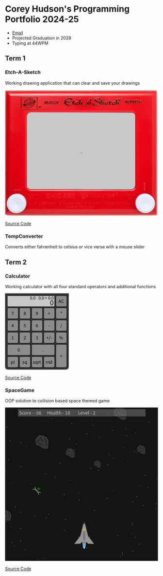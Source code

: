 # Corey Hudson's Programming Portfolio 2024-25
* [Email](mailto:9710464@graniteschools.org)
* Projected Graduation in 2028
* Typing at 44WPM
## Term 1
### Etch-A-Sketch

Working drawing application that can clear and save your drawings

![Running App](https://github.com/9710464/programmingportfolio/blob/main/images/etchsketch.png?raw=true)

[Source Code](https://github.com/9710464/programmingportfolio/tree/main/src/term1/EtchASketch)

### TempConverter

Converts either fahrenheit to celsius or vice versa with a mouse slider


## Term 2
### Calculator

Working calculator with all four standard operators and additional functions

![Running App](https://github.com/9710464/programmingportfolio/blob/main/images/calculator.png?raw=true)

[Source Code](https://github.com/9710464/programmingportfolio/tree/main/src/term1/CalculatorApp)

### SpaceGame

OOP solution to collision based space themed game

![Running App](https://github.com/9710464/programmingportfolio/blob/main/images/spacegame.png?raw=true)

[Source Code](https://github.com/9710464/programmingportfolio/tree/main/src/term2/SpaceGame)
